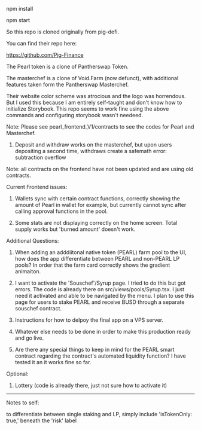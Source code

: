 

npm install

npm start

So this repo is cloned originally from pig-defi.

You can find their repo here:

https://github.com/Pig-Finance

The Pearl token is a clone of Pantherswap Token. 

The masterchef is a clone of Void.Farm (now defunct), with additional features taken form the Pantherswap Masterchef. 

Their website color scheme was atrocious and the logo was horrendous. But I used this because I am entirely self-taught and don't know how to initialize Storybook. This repo seems to work fine using the above commands and configuring storybook wasn't needeed.


Note: Please see pearl_frontend_V1/contracts to see the codes for Pearl and Masterchef.

1. Deposit and withdraw works on the masterchef, but upon users depositing a second time, withdraws create a safemath error: subtraction overflow

Note: all contracts on the frontend have not been updated and are using old contracts. 

Current Frontend issues:

1. Wallets sync with certain contract functions, correctly showing the amount of Pearl in wallet for example, but currently cannot sync after calling approval functions in the pool.
 
2. Some stats are not displaying correctly on the home screen. Total supply works but 'burned amount' doesn't work.  



Additional Questions:

1. When adding an adddiitonal native token (PEARL) farm pool to the UI, how does the app differentiate between PEARL and non-PEARL LP pools? In order that the farm card correctly shows the gradient animaiton. 

2. I want to activate the 'Souschef'/Syrup page. I tried to do this but got errors. The code is already there on src/views/pools/Syrup.tsx. I just need it activated and able to be navigated by the menu. I plan to use this page for users to stake PEARL and receive BUSD through a separate souschef contract.

3. Instructions for how to delpoy the final app on a VPS server.

4. Whatever else needs to be done in order to make this production ready and go live.

5. Are there any special things to keep in mind for the PEARL smart contract regarding the contract's automated liquidity function? I have tested it an it works fine so far. 

Optional:

1. Lottery (code is already there, just not sure how to activate it)

****


Notes to self:

to differentiate between single staking and LP, simply include 'isTokenOnly: true,' beneath the 'risk' label
